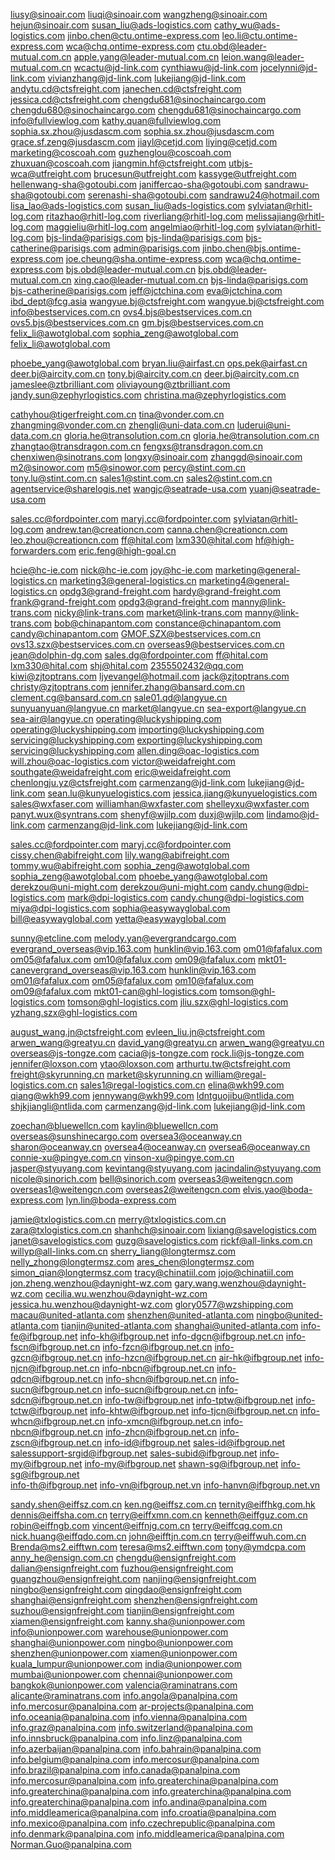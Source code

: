 
liusy@sinoair.com
liuqi@sinoair.com
wangzheng@sinoair.com
hejun@sinoair.com
susan_liu@ads-logistics.com
cathy_wu@ads-logistics.com
jinbo.chen@ctu.ontime-express.com
leo.li@ctu.ontime-express.com
wca@chq.ontime-express.com
ctu.obd@leader-mutual.com.cn
apple.yang@leader-mutual.com.cn
leion.wang@leader-mutual.com.cn
wcactu@jd-link.com
cynthiawu@jd-link.com
jocelynni@jd-link.com
vivianzhang@jd-link.com
lukejiang@jd-link.com
andytu.cd@ctsfreight.com
janechen.cd@ctsfreight.com
jessica.cd@ctsfreight.com
chengdu681@sinochaincargo.com
chengdu680@sinochaincargo.com
chengdu681@sinochaincargo.com
info@fullviewlog.com
kathy.quan@fullviewlog.com
sophia.sx.zhou@jusdascm.com
sophia.sx.zhou@jusdascm.com
grace.sf.zeng@jusdascm.com
jiayl@cetjd.com
liying@cetjd.com
marketing@coscoah.com
guzhenglou@coscoah.com
zhuxuan@coscoah.com
jiangmin.hf@ctsfreight.com
utbjs-wca@utfreight.com
brucesun@utfreight.com
kassyge@utfreight.com
hellenwang-sha@gotoubi.com
janiffercao-sha@gotoubi.com
sandrawu-sha@gotoubi.com
serenashi-sha@gotoubi.com
sandrawu24@hotmail.com
lisa_lao@ads-logistics.com
susan_liu@ads-logistics.com
sylviatan@rhitl-log.com
ritazhao@rhitl-log.com
riverliang@rhitl-log.com
melissajiang@rhitl-log.com
maggieliu@rhitl-log.com
angelmiao@rhitl-log.com
sylviatan@rhitl-log.com
bjs-linda@parisigs.com
bjs-linda@parisigs.com
bjs-catherine@parisigs.com
admin@parisigs.com
jinbo.chen@bjs.ontime-express.com
joe.cheung@sha.ontime-express.com
wca@chq.ontime-express.com
bjs.obd@leader-mutual.com.cn
bjs.obd@leader-mutual.com.cn
xing.cao@leader-mutual.com.cn
bjs-linda@parisigs.com
bjs-catherine@parisigs.com
jeff@jctchina.com
eva@jctchina.com
ibd_dept@fcg.asia
wangyue.bj@ctsfreight.com
wangyue.bj@ctsfreight.com
info@bestservices.com.cn
ovs4.bjs@bestservices.com.cn
ovs5.bjs@bestservices.com.cn
gm.bjs@bestservices.com.cn
felix_li@awotglobal.com
sophia_zeng@awotglobal.com
felix_li@awotglobal.com

phoebe_yang@awotglobal.com
bryan.liu@airfast.cn
ops.pek@airfast.cn
deer.bj@aircity.com.cn
tony.bj@aircity.com.cn
deer.bj@aircity.com.cn
jameslee@ztbrilliant.com
oliviayoung@ztbrilliant.com
jandy.sun@zephyrlogistics.com
christina.ma@zephyrlogistics.com

cathyhou@tigerfreight.com.cn
tina@vonder.com.cn
zhangming@vonder.com.cn
zhengli@uni-data.com.cn
luderui@uni-data.com.cn
gloria.he@transolution.com.cn
gloria.he@transolution.com.cn
zhangtao@transdragon.com.cn
fengxs@transdragon.com.cn
chenxiwen@sinotrans.com
longxy@sinoair.com
zhanggd@sinoair.com
m2@sinowor.com
m5@sinowor.com
percy@stint.com.cn
tony.lu@stint.com.cn
sales1@stint.com.cn
sales2@stint.com.cn
agentservice@sharelogis.net
wangjc@seatrade-usa.com
yuanj@seatrade-usa.com

sales.cc@fordpointer.com
maryj.cc@fordpointer.com
sylviatan@rhitl-log.com
andrew.tan@creationcn.com
canna.chen@creationcn.com
leo.zhou@creationcn.com
ff@hital.com
lxm330@hital.com
hf@high-forwarders.com
eric.feng@high-goal.cn

hcie@hc-ie.com
nick@hc-ie.com
joy@hc-ie.com
marketing@general-logistics.cn
marketing3@general-logistics.cn
marketing4@general-logistics.cn
opdg3@grand-freight.com
hardy@grand-freight.com
frank@grand-freight.com
opdg3@grand-freight.com
manny@link-trans.com
nicky@link-trans.com
market@link-trans.com
manny@link-trans.com
bob@chinapantom.com
constance@chinapantom.com
candy@chinapantom.com
GMOF.SZX@bestservices.com.cn
ovs13.szx@bestservices.com.cn
overseas9@bestservices.com.cn
jean@dolphin-dg.com
sales.dg@fordpointer.com
ff@hital.com
lxm330@hital.com
shj@hital.com
2355502432@qq.com
kiwi@zjtoptrans.com
ljyevangel@hotmail.com
jack@zjtoptrans.com
christy@zjtoptrans.com
jennifer.zhang@bansard.com.cn
clement.cg@bansard.com.cn
sale01.qd@langyue.cn
sunyuanyuan@langyue.cn
market@langyue.cn
sea-export@langyue.cn
sea-air@langyue.cn
operating@luckyshipping.com
operating@luckyshipping.com
importing@luckyshipping.com
servicing@luckyshipping.com
exporting@luckyshipping.com
servicing@luckyshipping.com
allen.ding@oac-logistics.com
will.zhou@oac-logistics.com
victor@weidafreight.com
southgate@weidafreight.com
eric@weidafreight.com
chenlongju.yz@ctsfreight.com
carmenzang@jd-link.com
lukejiang@jd-link.com
sean.lu@kunyuelogistics.com
jessica.jiang@kunyuelogistics.com
sales@wxfaser.com
williamhan@wxfaster.com
shelleyxu@wxfaster.com
panyt.wux@syntrans.com
shenyf@wjilp.com
duxj@wjilp.com
lindamo@jd-link.com
carmenzang@jd-link.com
lukejiang@jd-link.com

sales.cc@fordpointer.com
maryj.cc@fordpointer.com
cissy.chen@abifreight.com
lily.wang@abifreight.com
tommy.wu@abifreight.com
sophia_zeng@awotglobal.com
sophia_zeng@awotglobal.com
phoebe_yang@awotglobal.com
derekzou@uni-might.com
derekzou@uni-might.com
candy.chung@dpi-logistics.com
mark@dpi-logistics.com
candy.chung@dpi-logistics.com
miya@dpi-logistics.com
sophia@easywayglobal.com
bill@easywayglobal.com
yetta@easywayglobal.com

sunny@etcline.com
melody.yan@evergrandcargo.com
evergrand_overseas@vip.163.com
hunklin@vip.163.com
om01@fafalux.com
om05@fafalux.com
om10@fafalux.com
om09@fafalux.com
mkt01-canevergrand_overseas@vip.163.com
hunklin@vip.163.com
om01@fafalux.com
om05@fafalux.com
om10@fafalux.com
om09@fafalux.com
mkt01-can@ghl-logistics.com
tomson@ghl-logistics.com
tomson@ghl-logistics.com
jliu.szx@ghl-logistics.com
yzhang.szx@ghl-logistics.com

august_wang.jn@ctsfreight.com
evleen_liu.jn@ctsfreight.com
arwen_wang@greatyu.cn
david_yang@greatyu.cn
arwen_wang@greatyu.cn
overseas@js-tongze.com
cacia@js-tongze.com
rock.li@js-tongze.com
jennifer@loxson.com
ytao@loxson.com
arthurtu.tw@ctsfreight.com
freight@skyrunning.cn
market@skyrunning.cn
william@regal-logistics.com.cn
sales1@regal-logistics.com.cn
elina@wkh99.com
qiang@wkh99.com
jennywang@wkh99.com
ldntguojibu@ntlida.com
shjkjiangli@ntlida.com
carmenzang@jd-link.com
lukejiang@jd-link.com

zoechan@bluewellcn.com
kaylin@bluewellcn.com
overseas@sunshinecargo.com
oversea3@oceanway.cn
sharon@oceanway.cn
oversea4@oceanway.cn
oversea6@oceanway.cn
connie-xu@pingye.com.cn
vinson-xu@pingye.com.cn
jasper@styuyang.com
kevintang@styuyang.com
jacindalin@styuyang.com
nicole@sinorich.com
bell@sinorich.com
overseas3@weitengcn.com
overseas1@weitengcn.com
overseas2@weitengcn.com
elvis.yao@boda-express.com
lyn.lin@boda-express.com

jamie@txlogistics.com.cn
merry@txlogistics.com.cn
zara@txlogistics.com.cn
shanhch@sinoair.com
lixiang@savelogistics.com
janet@savelogistics.com
guzg@savelogistics.com
rickf@all-links.com.cn
willyp@all-links.com.cn
sherry_liang@longtermsz.com
nelly_zhong@longtermsz.com
ares_chen@longtermsz.com
simon_qian@longtermsz.com
tracy@chinatiil.com
jojo@chinatiil.com
jon.zheng.wenzhou@daynight-wz.com
gary.wang.wenzhou@daynight-wz.com
cecilia.wu.wenzhou@daynight-wz.com
jessica.hu.wenzhou@daynight-wz.com
glory0577@wzshipping.com
macau@united-atlanta.com
shenzhen@united-atlanta.com
ningbo@united-atlanta.com
tianjin@united-atlanta.com
shanghai@united-atlanta.com
info-fe@ifbgroup.net 
info-kh@ifbgroup.net
info-dgcn@ifbgroup.net.cn 
info-fscn@ifbgroup.net.cn 
info-fzcn@ifbgroup.net.cn
info-gzcn@ifbgroup.net.cn 
info-hzcn@ifbgroup.net.cn
air-hk@ifbgroup.net 
info-njcn@ifbgroup.net.cn
info-nbcn@ifbgroup.net.cn
info-qdcn@ifbgroup.net.cn
info-shcn@ifbgroup.net.cn
info-sucn@ifbgroup.net.cn 
info-sucn@ifbgroup.net.cn 
info-sdcn@ifbgroup.net.cn 
info-tw@ifbgroup.net 
info-tptw@ifbgroup.net 
info-tctw@ifbgroup.net 
info-khtw@ifbgroup.net 
info-tjcn@ifbgroup.net.cn 
info-whcn@ifbgroup.net.cn 
info-xmcn@ifbgroup.net.cn 
info-nbcn@ifbgroup.net.cn
info-zhcn@ifbgroup.net.cn
info-zscn@ifbgroup.net.cn 
info-id@ifbgroup.net 
sales-id@ifbgroup.net
salessupport-srgid@ifbgroup.net
sales-subid@ifbgroup.net 
info-my@ifbgroup.net 
info-my@ifbgroup.net 
shawn-sg@ifbgroup.net 
info-sg@ifbgroup.net  
info-th@ifbgroup.net 
info-vn@ifbgroup.net.vn 
info-hanvn@ifbgroup.net.vn

sandy.shen@eiffsz.com.cn
ken.ng@eiffsz.com.cn
ternity@eiffhkg.com.hk
dennis@eiffsha.com.cn
terry@eiffxmn.com.cn
kenneth@eiffguz.com.cn
robin@eiffngb.com
vincent@eiffnjg.com.cn
terry@eiffcqg.com.cn
nick.huang@eiffqdo.com.cn
john@eifftjn.com.cn
terry@eiffwuh.com.cn
Brenda@ms2.eifftwn.com
teresa@ms2.eifftwn.com
tony@ymdcpa.com
anny_he@ensign.com.cn
chengdu@ensignfreight.com
dalian@ensignfreight.com
fuzhou@ensignfreight.com
guangzhou@ensignfreight.com
nanjing@ensignfreight.com
ningbo@ensignfreight.com
qingdao@ensignfreight.com
shanghai@ensignfreight.com
shenzhen@ensignfreight.com
suzhou@ensignfreight.com
tianjin@ensignfreight.com
xiamen@ensignfreight.com
kanny.sha@unionpower.com
info@unionpower.com
warehouse@unionpower.com
shanghai@unionpower.com
ningbo@unionpower.com
shenzhen@unionpower.com
xiamen@unionpower.com
kuala_lumpur@unionpower.com
india@unionpower.com
mumbai@unionpower.com
chennai@unionpower.com
bangkok@unionpower.com
valencia@raminatrans.com
alicante@raminatrans.com
info.angola@panalpina.com
info.mercosur@panalpina.com
ar-projects@panalpina.com
info.oceania@panalpina.com
info.vienna@panalpina.com
info.graz@panalpina.com
info.switzerland@panalpina.com
info.innsbruck@panalpina.com
info.linz@panalpina.com
info.azerbaijan@panalpina.com
info.bahrain@panalpina.com
info.belgium@panalpina.com
info.mercosur@panalpina.com
info.brazil@panalpina.com
info.canada@panalpina.com
info.mercosur@panalpina.com
info.greaterchina@panalpina.com
info.greaterchina@panalpina.com
info.greaterchina@panalpina.com
info.greaterchina@panalpina.com
info.andina@panalpina.com
info.middleamerica@panalpina.com
info.croatia@panalpina.com
info.mexico@panalpina.com
info.czechrepublic@panalpina.com
info.denmark@panalpina.com
info.middleamerica@panalpina.com
Norman.Guo@panalpina.com
